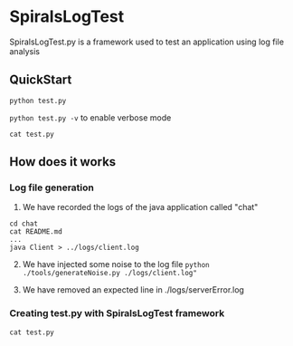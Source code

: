 # SpiralsLogTest

SpiralsLogTest.py is a framework used to test an application using log file analysis

## QuickStart

`python test.py`

`python test.py -v` to enable verbose mode

`cat test.py`

## How does it works

### Log file generation

1. We have recorded the logs of the java application called "chat"
```
cd chat
cat README.md
...
java Client > ../logs/client.log
```

2. We have injected some noise to the log file `python ./tools/generateNoise.py ./logs/client.log"`

3. We have removed an expected line in ./logs/serverError.log

### Creating test.py with SpiralsLogTest framework

`cat test.py`

